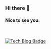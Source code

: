### Hi there 👋 

#### Nice to see you.

<br>

[![Tech Blog Badge](http://img.shields.io/badge/-Tech%20blog-black?style=flat-square&logo=github&link=https://threehhong.github.io/)](https://threehhong.github.io/)
<!-- [![Linkedin Badge](https://img.shields.io/badge/-LinkedIn-blue?style=flat-square&logo=Linkedin&logoColor=white&link=)]() -->

<!-- [![Hits](https://hits.seeyoufarm.com/api/count/incr/badge.svg?url=https%3A%2F%2Fgithub.com%2FthreehHong)](https://hits.seeyoufarm.com) -->
